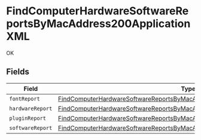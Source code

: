 # FindComputerHardwareSoftwareReportsByMacAddress200ApplicationXML

OK


## Fields

| Field                                                                                                                                                                                       | Type                                                                                                                                                                                        | Required                                                                                                                                                                                    | Description                                                                                                                                                                                 |
| ------------------------------------------------------------------------------------------------------------------------------------------------------------------------------------------- | ------------------------------------------------------------------------------------------------------------------------------------------------------------------------------------------- | ------------------------------------------------------------------------------------------------------------------------------------------------------------------------------------------- | ------------------------------------------------------------------------------------------------------------------------------------------------------------------------------------------- |
| `fontReport`                                                                                                                                                                                | [FindComputerHardwareSoftwareReportsByMacAddress200ApplicationXMLFontReport](../../models/operations/findcomputerhardwaresoftwarereportsbymacaddress200applicationxmlfontreport.md)         | :heavy_minus_sign:                                                                                                                                                                          | N/A                                                                                                                                                                                         |
| `hardwareReport`                                                                                                                                                                            | [FindComputerHardwareSoftwareReportsByMacAddress200ApplicationXMLHardwareReport](../../models/operations/findcomputerhardwaresoftwarereportsbymacaddress200applicationxmlhardwarereport.md) | :heavy_minus_sign:                                                                                                                                                                          | N/A                                                                                                                                                                                         |
| `pluginReport`                                                                                                                                                                              | [FindComputerHardwareSoftwareReportsByMacAddress200ApplicationXMLPluginReport](../../models/operations/findcomputerhardwaresoftwarereportsbymacaddress200applicationxmlpluginreport.md)     | :heavy_minus_sign:                                                                                                                                                                          | N/A                                                                                                                                                                                         |
| `softwareReport`                                                                                                                                                                            | [FindComputerHardwareSoftwareReportsByMacAddress200ApplicationXMLSoftwareReport](../../models/operations/findcomputerhardwaresoftwarereportsbymacaddress200applicationxmlsoftwarereport.md) | :heavy_minus_sign:                                                                                                                                                                          | N/A                                                                                                                                                                                         |
